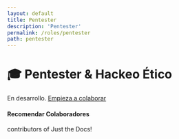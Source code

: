```yaml
---
layout: default
title: Pentester
description: 'Pentester'
permalink: /roles/pentester
path: pentester
---
```


# 🎓 Pentester & Hackeo Ético

En desarrollo. [Empieza a colaborar](#getting-started)

<section id="timeline" class="timeline-container">

</section>

#### Recomendar Colaboradores

contributors of Just the Docs!
